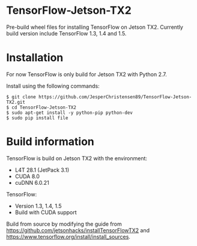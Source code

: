 # TensorFlow-Jetson-TX2
Pre-build wheel files for installing TensorFlow on Jetson TX2.
Currently build version include TensorFlow 1.3, 1.4 and 1.5.

# Installation
For now TensorFlow is only build for Jetson TX2 with Python 2.7.

Install using the following commands:
```
$ git clone https://github.com/JesperChristensen89/TensorFlow-Jetson-TX2.git
$ cd TensorFlow-Jetson-TX2
$ sudo apt-get install -y python-pip python-dev
$ sudo pip install file
```

# Build information
TensorFlow is build on Jetson TX2 with the environment:
* L4T 28.1 (JetPack 3.1)
* CUDA 8.0
* cuDNN 6.0.21

TensorFlow:

* Version 1.3, 1.4, 1.5
* Build with CUDA support

Build from source by modifying the guide from https://github.com/jetsonhacks/installTensorFlowTX2 and https://www.tensorflow.org/install/install_sources.
